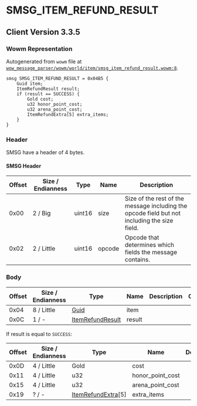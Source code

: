 # SMSG_ITEM_REFUND_RESULT

## Client Version 3.3.5

### Wowm Representation

Autogenerated from `wowm` file at [`wow_message_parser/wowm/world/item/smsg_item_refund_result.wowm:8`](https://github.com/gtker/wow_messages/tree/main/wow_message_parser/wowm/world/item/smsg_item_refund_result.wowm#L8).
```rust,ignore
smsg SMSG_ITEM_REFUND_RESULT = 0x04B5 {
    Guid item;
    ItemRefundResult result;
    if (result == SUCCESS) {
        Gold cost;
        u32 honor_point_cost;
        u32 arena_point_cost;
        ItemRefundExtra[5] extra_items;
    }
}
```
### Header

SMSG have a header of 4 bytes.

#### SMSG Header

| Offset | Size / Endianness | Type   | Name   | Description |
| ------ | ----------------- | ------ | ------ | ----------- |
| 0x00   | 2 / Big           | uint16 | size   | Size of the rest of the message including the opcode field but not including the size field.|
| 0x02   | 2 / Little        | uint16 | opcode | Opcode that determines which fields the message contains.|

### Body

| Offset | Size / Endianness | Type | Name | Description | Comment |
| ------ | ----------------- | ---- | ---- | ----------- | ------- |
| 0x04 | 8 / Little | [Guid](../spec/packed-guid.md) | item |  |  |
| 0x0C | 1 / - | [ItemRefundResult](itemrefundresult.md) | result |  |  |

If result is equal to `SUCCESS`:

| Offset | Size / Endianness | Type | Name | Description | Comment |
| ------ | ----------------- | ---- | ---- | ----------- | ------- |
| 0x0D | 4 / Little | Gold | cost |  |  |
| 0x11 | 4 / Little | u32 | honor_point_cost |  |  |
| 0x15 | 4 / Little | u32 | arena_point_cost |  |  |
| 0x19 | ? / - | [ItemRefundExtra](itemrefundextra.md)[5] | extra_items |  |  |

